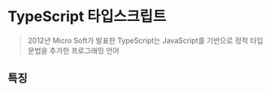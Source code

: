# **TypeScript 타입스크립트**

> 2012년 Micro Soft가 발표한 TypeScript는 JavaScript를 기반으로 정적 타입 문법을 추가한 프로그래밍 언어

## 특징
